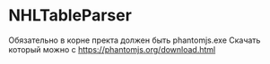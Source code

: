 # NHLTableParser
Обязательно в корне пректа должен быть phantomjs.exe 
Скачать который можно с https://phantomjs.org/download.html
